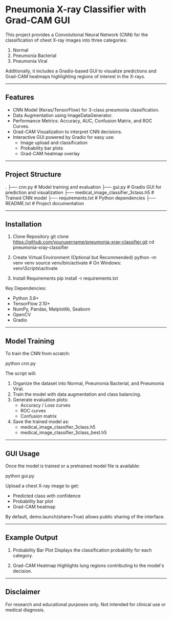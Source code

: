 Pneumonia X-ray Classifier with Grad-CAM GUI
============================================

This project provides a Convolutional Neural Network (CNN) for the classification
of chest X-ray images into three categories:

1. Normal
2. Pneumonia Bacterial
3. Pneumonia Viral

Additionally, it includes a Gradio-based GUI to visualize predictions and
Grad-CAM heatmaps highlighting regions of interest in the X-rays.

------------------------------------------------------------
Features
------------------------------------------------------------
- CNN Model (Keras/TensorFlow) for 3-class pneumonia classification.
- Data Augmentation using ImageDataGenerator.
- Performance Metrics: Accuracy, AUC, Confusion Matrix, and ROC Curves.
- Grad-CAM Visualization to interpret CNN decisions.
- Interactive GUI powered by Gradio for easy use:
  * Image upload and classification
  * Probability bar plots
  * Grad-CAM heatmap overlay

------------------------------------------------------------
Project Structure
------------------------------------------------------------
.
├── cnn.py                     # Model training and evaluation
├── gui.py                     # Gradio GUI for prediction and visualization
├── medical_image_classifier_3class.h5  # Trained CNN model
├── requirements.txt           # Python dependencies
├── README.txt                 # Project documentation

------------------------------------------------------------
Installation
------------------------------------------------------------
1. Clone Repository
   git clone https://github.com/yourusername/pneumonia-xray-classifier.git
   cd pneumonia-xray-classifier

2. Create Virtual Environment (Optional but Recommended)
   python -m venv venv
   source venv/bin/activate      # On Windows: venv\Scripts\activate

3. Install Requirements
   pip install -r requirements.txt

Key Dependencies:
- Python 3.8+
- TensorFlow 2.10+
- NumPy, Pandas, Matplotlib, Seaborn
- OpenCV
- Gradio

------------------------------------------------------------
Model Training
------------------------------------------------------------
To train the CNN from scratch:

   python cnn.py

The script will:
1. Organize the dataset into Normal, Pneumonia Bacterial, and Pneumonia Viral.
2. Train the model with data augmentation and class balancing.
3. Generate evaluation plots:
   - Accuracy / Loss curves
   - ROC curves
   - Confusion matrix
4. Save the trained model as:
   - medical_image_classifier_3class.h5
   - medical_image_classifier_3class_best.h5

------------------------------------------------------------
GUI Usage
------------------------------------------------------------
Once the model is trained or a pretrained model file is available:

   python gui.py

Upload a chest X-ray image to get:
- Predicted class with confidence
- Probability bar plot
- Grad-CAM heatmap

By default, demo.launch(share=True) allows public sharing of the interface.

------------------------------------------------------------
Example Output
------------------------------------------------------------
1. Probability Bar Plot
   Displays the classification probability for each category.

2. Grad-CAM Heatmap
   Highlights lung regions contributing to the model's decision.

------------------------------------------------------------
Disclaimer
------------------------------------------------------------
For research and educational purposes only.
Not intended for clinical use or medical diagnosis.
